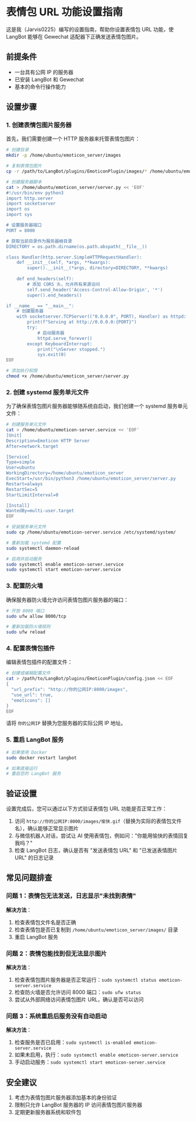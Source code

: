 # 表情包 URL 功能设置指南

这是我（Jarvis0225）编写的设置指南，帮助你设置表情包 URL 功能，使 LangBot 能够在 Gewechat 适配器下正确发送表情包图片。

## 前提条件

- 一台具有公网 IP 的服务器
- 已安装 LangBot 和 Gewechat
- 基本的命令行操作能力

## 设置步骤

### 1. 创建表情包图片服务器

首先，我们需要创建一个 HTTP 服务器来托管表情包图片：

```bash
# 创建目录
mkdir -p /home/ubuntu/emoticon_server/images

# 复制表情包图片
cp -r /path/to/LangBot/plugins/EmoticonPlugin/images/* /home/ubuntu/emoticon_server/images/

# 创建服务器脚本
cat > /home/ubuntu/emoticon_server/server.py << 'EOF'
#!/usr/bin/env python3
import http.server
import socketserver
import os
import sys

# 设置服务器端口
PORT = 8000

# 获取当前目录作为服务器根目录
DIRECTORY = os.path.dirname(os.path.abspath(__file__))

class Handler(http.server.SimpleHTTPRequestHandler):
    def __init__(self, *args, **kwargs):
        super().__init__(*args, directory=DIRECTORY, **kwargs)
    
    def end_headers(self):
        # 添加 CORS 头，允许所有来源访问
        self.send_header('Access-Control-Allow-Origin', '*')
        super().end_headers()

if __name__ == "__main__":
    # 创建服务器
    with socketserver.TCPServer(("0.0.0.0", PORT), Handler) as httpd:
        print(f"Serving at http://0.0.0.0:{PORT}")
        try:
            # 启动服务器
            httpd.serve_forever()
        except KeyboardInterrupt:
            print("\nServer stopped.")
            sys.exit(0)
EOF

# 添加执行权限
chmod +x /home/ubuntu/emoticon_server/server.py
```

### 2. 创建 systemd 服务单元文件

为了确保表情包图片服务器能够随系统自启动，我们创建一个 systemd 服务单元文件：

```bash
# 创建服务单元文件
cat > /home/ubuntu/emoticon-server.service << 'EOF'
[Unit]
Description=Emoticon HTTP Server
After=network.target

[Service]
Type=simple
User=ubuntu
WorkingDirectory=/home/ubuntu/emoticon_server
ExecStart=/usr/bin/python3 /home/ubuntu/emoticon_server/server.py
Restart=always
RestartSec=5
StartLimitInterval=0

[Install]
WantedBy=multi-user.target
EOF

# 安装服务单元文件
sudo cp /home/ubuntu/emoticon-server.service /etc/systemd/system/

# 重新加载 systemd 配置
sudo systemctl daemon-reload

# 启用并启动服务
sudo systemctl enable emoticon-server.service
sudo systemctl start emoticon-server.service
```

### 3. 配置防火墙

确保服务器防火墙允许访问表情包图片服务器的端口：

```bash
# 开放 8000 端口
sudo ufw allow 8000/tcp

# 重新加载防火墙规则
sudo ufw reload
```

### 4. 配置表情包插件

编辑表情包插件的配置文件：

```bash
# 创建或编辑配置文件
cat > /path/to/LangBot/plugins/EmoticonPlugin/config.json << EOF
{
  "url_prefix": "http://你的公网IP:8000/images",
  "use_url": true,
  "emoticons": []
}
EOF
```

请将 `你的公网IP` 替换为您服务器的实际公网 IP 地址。

### 5. 重启 LangBot 服务

```bash
# 如果使用 Docker
sudo docker restart langbot

# 如果直接运行
# 重启您的 LangBot 服务
```

## 验证设置

设置完成后，您可以通过以下方式验证表情包 URL 功能是否正常工作：

1. 访问 `http://你的公网IP:8000/images/愉快.gif`（替换为实际的表情包文件名），确认能够正常显示图片
2. 与微信机器人对话，尝试让 AI 使用表情包，例如问："你能用愉快的表情回复我吗？"
3. 检查 LangBot 日志，确认是否有 "发送表情包 URL" 和 "已发送表情图片 URL" 的日志记录

## 常见问题排查

### 问题 1：表情包无法发送，日志显示"未找到表情"

**解决方法**：
1. 检查表情包文件名是否正确
2. 检查表情包是否已复制到 `/home/ubuntu/emoticon_server/images/` 目录
3. 重启 LangBot 服务

### 问题 2：表情包能找到但无法显示图片

**解决方法**：
1. 检查表情包图片服务器是否正常运行：`sudo systemctl status emoticon-server.service`
2. 检查防火墙是否允许访问 8000 端口：`sudo ufw status`
3. 尝试从外部网络访问表情包图片 URL，确认是否可以访问

### 问题 3：系统重启后服务没有自动启动

**解决方法**：
1. 检查服务是否已启用：`sudo systemctl is-enabled emoticon-server.service`
2. 如果未启用，执行：`sudo systemctl enable emoticon-server.service`
3. 手动启动服务：`sudo systemctl start emoticon-server.service`

## 安全建议

1. 考虑为表情包图片服务器添加基本的身份验证
2. 限制只允许 LangBot 服务器的 IP 访问表情包图片服务器
3. 定期更新服务器系统和软件包
